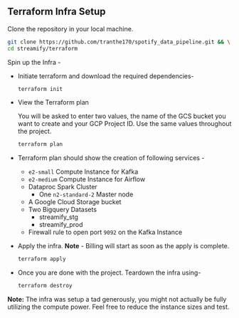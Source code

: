 ## Terraform Infra Setup

Clone the repository in your local machine.

```bash
git clone https://github.com/tranthe170/spotify_data_pipeline.git && \
cd streamify/terraform
```

Spin up the Infra -

- Initiate terraform and download the required dependencies-

  ```bash
  terraform init
  ```

- View the Terraform plan

  You will be asked to enter two values, the name of the GCS bucket you want to create and your GCP Project ID. Use the same values throughout the project.

  ```bash
  terraform plan
  ```

- Terraform plan should show the creation of following services -

  - `e2-small` Compute Instance for Kafka
  - `e2-medium` Compute Instance for Airflow
  - Dataproc Spark Cluster
    - One `n2-standard-2` Master node
  - A Google Cloud Storage bucket
  - Two Bigquery Datasets
    - streamify_stg
    - streamify_prod
  - Firewall rule to open port `9092` on the Kafka Instance

- Apply the infra. **Note** - Billing will start as soon as the apply is complete.

  ```bash
  terraform apply
  ```

- Once you are done with the project. Teardown the infra using-

  ```bash
  terraform destroy
  ```

**Note:** The infra was setup a tad generously, you might not actually be fully utilizing the compute power. Feel free to reduce the instance sizes and test.
